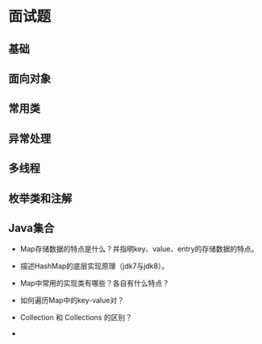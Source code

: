 # 面试题
## 基础
## 面向对象
## 常用类
## 异常处理
## 多线程
## 枚举类和注解
## Java集合
- Map存储数据的特点是什么？并指明key、value、entry的存储数据的特点。

- 描述HashMap的底层实现原理（jdk7与jdk8）。

- Map中常用的实现类有哪些？各自有什么特点？

- 如何遍历Map中的key-value对？

- Collection 和 Collections 的区别？

- 